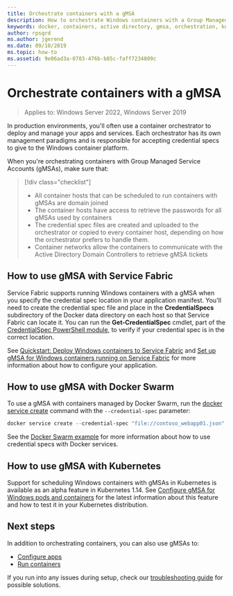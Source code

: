 ```yaml
---
title: Orchestrate containers with a gMSA
description: How to orchestrate Windows containers with a Group Managed Service Account (gMSA).
keywords: docker, containers, active directory, gmsa, orchestration, kubernetes, group managed service account, group managed service accounts
author: rpsqrd
ms.author: jgerend
ms.date: 09/10/2019
ms.topic: how-to
ms.assetid: 9e06ad3a-0783-476b-b85c-faff7234809c
---
```


# Orchestrate containers with a gMSA

> Applies to: Windows Server 2022, Windows Server 2019

In production environments, you'll often use a container orchestrator to deploy and manage your apps and services. Each orchestrator has its own management paradigms and is responsible for accepting credential specs to give to the Windows container platform.

When you're orchestrating containers with Group Managed Service Accounts (gMSAs), make sure that:

> [!div class="checklist"]
> * All container hosts that can be scheduled to run containers with gMSAs are domain joined
> * The container hosts have access to retrieve the passwords for all gMSAs used by containers
> * The credential spec files are created and uploaded to the orchestrator or copied to every container host, depending on how the orchestrator prefers to handle them.
> * Container networks allow the containers to communicate with the Active Directory Domain Controllers to retrieve gMSA tickets

## How to use gMSA with Service Fabric

Service Fabric supports running Windows containers with a gMSA when you specify the credential spec location in your application manifest. You'll need to create the credential spec file and place in the **CredentialSpecs** subdirectory of the Docker data directory on each host so that Service Fabric can locate it. You can run the **Get-CredentialSpec** cmdlet, part of the [CredentialSpec PowerShell module](https://aka.ms/credspec), to verify if your credential spec is in the correct location.

See [Quickstart: Deploy Windows containers to Service Fabric](/azure/service-fabric/service-fabric-quickstart-containers) and [Set up gMSA for Windows containers running on Service Fabric](/azure/service-fabric/service-fabric-setup-gmsa-for-windows-containers) for more information about how to configure your application.

## How to use gMSA with Docker Swarm

To use a gMSA with containers managed by Docker Swarm, run the [docker service create](https://docs.docker.com/engine/reference/commandline/service_create/) command with the `--credential-spec` parameter:

```powershell
docker service create --credential-spec "file://contoso_webapp01.json" --hostname "WebApp01" <image name>
```

See the [Docker Swarm example](https://docs.docker.com/engine/reference/commandline/service_create/#provide-credential-specs-for-managed-service-accounts-windows-only) for more information about how to use credential specs with Docker services.

## How to use gMSA with Kubernetes

Support for scheduling Windows containers with gMSAs in Kubernetes is available as an alpha feature in Kubernetes 1.14. See [Configure gMSA for Windows pods and containers](https://kubernetes.io/docs/tasks/configure-pod-container/configure-gmsa) for the latest information about this feature and how to test it in your Kubernetes distribution.

## Next steps

In addition to orchestrating containers, you can also use gMSAs to:

- [Configure apps](gmsa-configure-app.md)
- [Run containers](gmsa-run-container.md)

If you run into any issues during setup, check our [troubleshooting guide](gmsa-troubleshooting.md) for possible solutions.